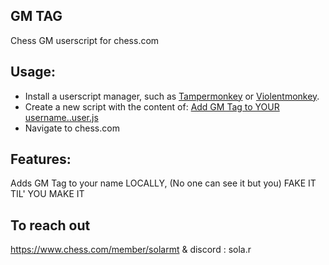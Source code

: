 ## GM TAG

Chess GM userscript for chess.com

## Usage:
 - Install a userscript manager, such as [Tampermonkey](https://www.tampermonkey.net/) or [Violentmonkey](https://violentmonkey.github.io/get-it/).
 - Create a new script with the content of: [Add GM Tag to YOUR username..user.js](https://raw.githubusercontent.com/xppazarr/GMTitleChess/main/Add%20GM%20Tag%20to%20YOUR%20username..user.js)
 - Navigate to chess.com

## Features:

Adds GM Tag to your name LOCALLY, (No one can see it but you) FAKE IT TIL' YOU MAKE IT

## To reach out

https://www.chess.com/member/solarmt & discord : sola.r
